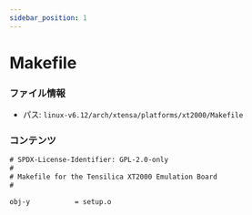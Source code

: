```yaml
---
sidebar_position: 1
---
```

# Makefile

### ファイル情報

- パス: `linux-v6.12/arch/xtensa/platforms/xt2000/Makefile`

### コンテンツ

```txt
# SPDX-License-Identifier: GPL-2.0-only
#
# Makefile for the Tensilica XT2000 Emulation Board
#

obj-y 			= setup.o

```
